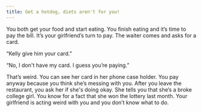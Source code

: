 ```yaml
---
title: Get a hotdog, diets aren't for you!
---
```

You both get your food and start eating. You finish eating and it’s time to pay the bill. It’s your girlfriend’s turn to pay. The waiter comes and asks for a card. 

“Kelly give him your card.” 

“No, I don't have my card. I guess you’re paying.” 

That’s weird. You can see her card in her phone case holder. You pay anyway because you think she’s messing with you. After you leave the restaurant, you ask her if she's doing okay. She tells you that she’s a broke college girl. You know for a fact that she won the lottery last month. Your girlfriend is acting weird with you and you don’t know what to do.